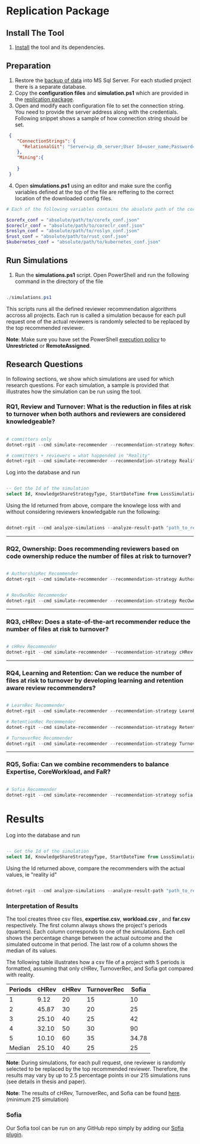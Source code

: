 # Replication Package

## Install The Tool

1) [Install](https://github.com/CESEL/RelationalGit/blob/master/install.md) the tool and its dependencies.

## Preparation 

1) Restore the [backup of data](https://drive.google.com/drive/folders/1nc7Hu7kbPpavYrCMmCU5SEBlLlZTo5Fv) into MS Sql Server. For each studied project there is a separate database. 
2) Copy the **configuration files** and **simulation.ps1** which are provided in the [replication package](https://github.com/CESEL/RelationalGit/tree/master/ReplicationPackage).
3) Open and modify each configuration file to set the connection string. You need to provide the server address along with the credentials. Following snippet shows a sample of how connection string should be set.

```json
 {
	"ConnectionStrings": {
	  "RelationalGit": "Server=ip_db_server;User Id=user_name;Password=pass_word;Database=coreclr"
	},
	"Mining":{
 		
  	}
 }
```

4) Open **simulations.ps1** using an editor and make sure the config variables defined at the top of the file are reffering to the correct location of the downloaded config files. 

```powershell
# Each of the following variables contains the absolute path of the corresponding configuation file.

$corefx_conf = "absolute/path/to/corefx_conf.json"
$coreclr_conf = "absolute/path/to/coreclr_conf.json"
$roslyn_conf = "absolute/path/to/roslyn_conf.json"
$rust_conf = "absolute/path/to/rust_conf.json"
$kubernetes_conf = "absolute/path/to/kubernetes_conf.json"
```

## Run Simulations

1) Run the **simulations.ps1** script. Open PowerShell and run the following command in the directory of the file

``` powershell

./simulations.ps1

```

This scripts runs all the defined reviewer recommendation algorithms accross all projects. Each run is called a simulation because for each pull request one of the actual reviewers is randomly selected to be replaced by the top recommended reviewer.

**Note**: Make sure you have set the PowerShell [execution policy](https://superuser.com/questions/106360/how-to-enable-execution-of-powershell-scripts) to **Unrestricted** or **RemoteAssigned**.

## Research Questions

In following sections, we show which simulations are used for which research questions. For each simulation, a sample is provided that illustrates how the simulation can be run using the tool.

### RQ1, Review and Turnover: What is the reduction in files at risk to turnover when both authors and reviewers are considered knowledgeable?


```PowerShell

# committers only
dotnet-rgit --cmd simulate-recommender --recommendation-strategy NoReviews --conf-path <path_to_config_file>

# committers + reviewers = what happended in "Reality"
dotnet-rgit --cmd simulate-recommender --recommendation-strategy Reality --conf-path <path_to_config_file>

```

Log into the database and run

```SQL

-- Get the Id of the simulation 
select Id, KnowledgeShareStrategyType, StartDateTime from LossSimulations
```

Using the Id returned from above, compare the knowlege loss with and without considering reviewers knowledgable run the following: 

```PowerShell

dotnet-rgit --cmd analyze-simulations --analyze-result-path "path_to_result" --no-reviews-simulation <no_reviews_sim_id> --reality-simulation <reality_sim_id>  --conf-path <path_to_config_file>
```

---

### RQ2, Ownership: Does recommending reviewers based on code ownership reduce the number of files at risk to turnover?

```PowerShell

# AuthorshipRec Recommender
dotnet-rgit --cmd simulate-recommender --recommendation-strategy AuthorshipRec --conf-path <path_to_config_file>


# RevOwnRec Recommender
dotnet-rgit --cmd simulate-recommender --recommendation-strategy RecOwnRec  --conf-path <path_to_config_file>

```

---

### RQ3, cHRev: Does a state-of-the-art recommender reduce the number of files at risk to turnover?


```PowerShell

# cHRev Recommender
dotnet-rgit --cmd simulate-recommender --recommendation-strategy cHRev --conf-path <path_to_config_file>
```

---

### RQ4, Learning and Retention: Can we reduce the number of files at risk to turnover by developing learning and retention aware review recommenders?

```PowerShell

# LearnRec Recommender
dotnet-rgit --cmd simulate-recommender --recommendation-strategy LearnRec  --conf-path <path_to_config_file>

# RetentionRec Recommender
dotnet-rgit --cmd simulate-recommender --recommendation-strategy RetentionRec  --conf-path <path_to_config_file>

# TurnoverRec Recommender
dotnet-rgit --cmd simulate-recommender --recommendation-strategy TurnoverRec --conf-path <path_to_config_file>
```

---

### RQ5, Sofia: Can we combine recommenders to balance Expertise, CoreWorkload, and FaR? 

```PowerShell

# Sofia Recommender
dotnet-rgit --cmd simulate-recommender --recommendation-strategy sofia  --conf-path <path_to_config_file>

```

# Results

Log into the database and run

```SQL

-- Get the Id of the simulation 
select Id, KnowledgeShareStrategyType, StartDateTime from LossSimulations
```

Using the Id returned above, compare the recommenders with the actual values, ie "reality id"

```PowerShell

dotnet-rgit --cmd analyze-simulations --analyze-result-path "path_to_result" --recommender-simulation <rec_sim_id> --reality-simulation <reality_id>  --conf-path <path_to_config_file>
```


### Interpretation of Results

The tool creates three csv files, **expertise.csv**, **workload.csv** , and **far.csv** respectively. The first column always shows the project's periods (quarters). Each column corresponds to one of the simulations. Each cell shows the percentage change between the actual outcome and the simulated outcome in that period. The last row of a column shows the median of its values.

The following table illustrates how a csv file of a project with 5 periods is formatted, assuming that only cHRev, TurnoverRec, and Sofia got compared with reality.

| Periods       | cHRev         | cHRev         | TurnoverRec   | Sofia         |
| ------------- | ------------- | ------------- | ------------- |-------------- |
| 1  | 9.12  | 20 | 15  | 10  |
| 2  | 45.87  | 30  | 20  | 25  |
| 3  | 25.10  | 40  | 25  | 42  |
| 4  | 32.10  | 50  | 30  | 90  |
| 5  | 10.10  | 60  | 35  | 34.78  |
| Median  | 25.10  | 40  | 25  | 25  |

**Note**: During simulations, for each pull request, one reviewer is randomly selected to be replaced by the top recommended reviewer. Therefore, the results may vary by up to 2.5 percentage points in our 215 simulations runs (see details in thesis and paper).

**Note**: The results of cHRev, TurnoverRec, and Sofia can be found [here](https://drive.google.com/drive/folders/1nc7Hu7kbPpavYrCMmCU5SEBlLlZTo5Fv). (minimum 215 simulation)

### Sofia

Our Sofia tool can be run on any GitHub repo simply by adding our [Sofia plugin](https://github.com/CESEL/Sofia). 
